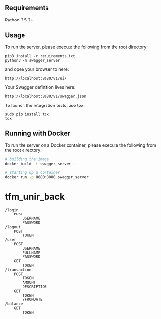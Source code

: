 ## Requirements
Python 3.5.2+

## Usage
To run the server, please execute the following from the root directory:

```
pip3 install -r requirements.txt
python3 -m swagger_server
```

and open your browser to here:

```
http://localhost:8080/v1/ui/
```

Your Swagger definition lives here:

```
http://localhost:8080/v1/swagger.json
```

To launch the integration tests, use tox:
```
sudo pip install tox
tox
```

## Running with Docker

To run the server on a Docker container, please execute the following from the root directory:

```bash
# building the image
docker build -t swagger_server .

# starting up a container
docker run -p 8080:8080 swagger_server
```

# tfm_unir_back

```
/login
    POST
        USERNAME
        PASSWORD
/logout
    POST
        TOKEN
/user
    POST
        USERNAME
        FULLNAME
        PASSWORD
    GET
        TOKEN
/transaction
    POST
        TOKEN
        AMOUNT
        DESCRIPTION
    GET
        TOKEN
        ?FROMDATE
/balance
    GET
        TOKEN
        
```
